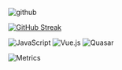 ![github](https://user-images.githubusercontent.com/37814393/141808764-4e73154e-31ff-40b7-88ba-30266571494e.png)


[![GitHub Streak](http://github-readme-streak-stats.herokuapp.com?user=floki1250&theme=dracula&hide_border=true&date_format=M%20j%5B%2C%20Y%5D)](https://git.io/streak-stats)

![JavaScript](https://img.shields.io/badge/javascript-%23323330.svg?style=for-the-badge&logo=javascript&logoColor=%23F7DF1E) 
![Vue.js](https://img.shields.io/badge/vuejs-%2335495e.svg?style=for-the-badge&logo=vuedotjs&logoColor=%234FC08D)
![Quasar](https://img.shields.io/badge/Quasar-16B7FB?style=for-the-badge&logo=quasar&logoColor=black)

![Metrics](https://metrics.lecoq.io/floki1250?template=classic&repositories=1&languages=1&activity=1&repositories=100&repositories.batch=100&repositories.forks=false&repositories.affiliations=owner&languages.limit=8&languages.sections=most-used&languages.colors=dracula&languages.threshold=0%25&languages.indepth=false&languages.analysis.timeout=15&languages.categories=markup%2C%20programming&languages.recent.categories=markup%2C%20programming&languages.recent.load=300&languages.recent.days=14&activity.limit=5&activity.load=300&activity.days=14&activity.filter=all&activity.visibility=all&activity.timestamps=false&config.timezone=Africa%2FLagos)
